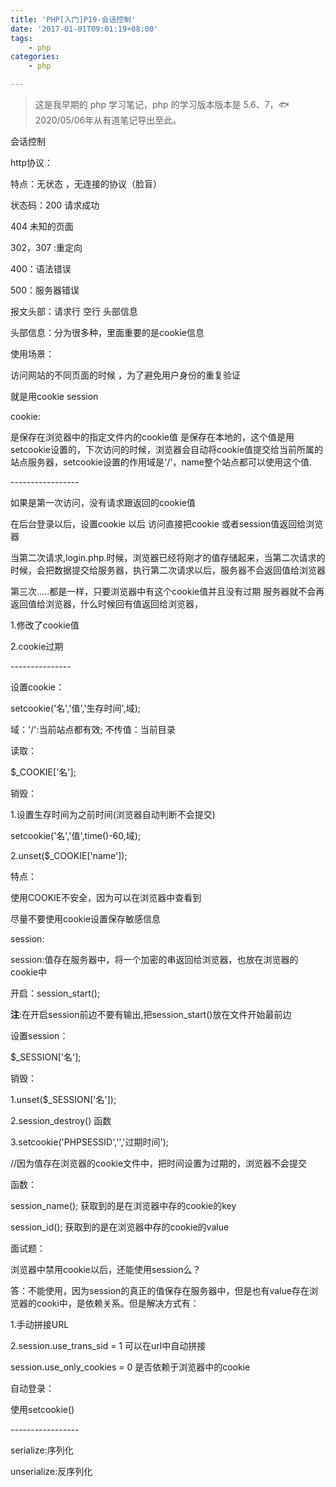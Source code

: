 ```yaml
---
title: 'PHP[入门]P19-会话控制'
date: '2017-01-01T09:01:19+08:00'
tags:
    - php
categories:
    - php

---
```




> 这是我早期的 php 学习笔记，php 的学习版本版本是 5.6、7，🐟2020/05/06年从有道笔记导出至此。


会话控制

http协议：

特点：无状态 ，无连接的协议（脸盲）

状态码：200 请求成功

404 未知的页面

302，307 :重定向

400：语法错误

500：服务器错误

报文头部：请求行 空行 头部信息

头部信息：分为很多种，里面重要的是cookie信息

使用场景：

访问网站的不同页面的时候 ，为了避免用户身份的重复验证

就是用cookie session

cookie:

是保存在浏览器中的指定文件内的cookie值
是保存在本地的，这个值是用setcookie设置的，下次访问的时候，浏览器会自动将cookie值提交给当前所属的站点服务器，setcookie设置的作用域是'/'，name整个站点都可以使用这个值.

\-\-\-\-\-\-\-\-\-\-\-\-\-\-\-\--

如果是第一次访问，没有请求跟返回的cookie值

在后台登录以后，设置cookie 以后 访问直接把cookie
或者session值返回给浏览器

当第二次请求,login.php.时候，浏览器已经将刚才的值存储起来，当第二次请求的时候，会把数据提交给服务器，执行第二次请求以后，服务器不会返回值给浏览器

第三次\.....都是一样，只要浏览器中有这个cookie值并且没有过期
服务器就不会再返回值给浏览器，什么时候回有值返回给浏览器，

1.修改了cookie值

2.cookie过期

\-\-\-\-\-\-\-\-\-\-\-\-\-\--

设置cookie：

setcookie(\'名\',\'值\',\'生存时间\',域);

域：\'/\':当前站点都有效; 不传值：当前目录

读取：

\$\_COOKIE\[\'名\'\];

销毁：

1.设置生存时间为之前时间(浏览器自动判断不会提交)

setcookie(\'名\',\'值\',time()-60,域);

2.unset(\$\_COOKIE\[\'name\'\]);

特点：

使用COOKIE不安全，因为可以在浏览器中查看到

尽量不要使用cookie设置保存敏感信息

session:

session:值存在服务器中，将一个加密的串返回给浏览器，也放在浏览器的cookie中

开启：session\_start();

**注**:在开启session前边不要有输出,把session\_start()放在文件开始最前边

设置session：

\$\_SESSION\[\'名\'\];

销毁：

1.unset(\$\_SESSION\[\'名\'\]);

2.session\_destroy() 函数

3.setcookie(\'PHPSESSID\',\'\',\'过期时间\');

//因为值存在浏览器的cookie文件中，把时间设置为过期的，浏览器不会提交

函数：

session\_name(); 获取到的是在浏览器中存的cookie的key

session\_id(); 获取到的是在浏览器中存的cookie的value

面试题：

浏览器中禁用cookie以后，还能使用session么？

答：不能使用，因为session的真正的值保存在服务器中，但是也有value存在浏览器的cooki中，是依赖关系。但是解决方式有：

1.手动拼接URL

2.session.use\_trans\_sid = 1 可以在url中自动拼接

session.use\_only\_cookies = 0 是否依赖于浏览器中的cookie

自动登录：

使用setcookie()

\-\-\-\-\-\-\-\-\-\-\-\-\-\-\-\--

serialize:序列化

unserialize:反序列化
